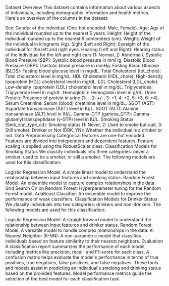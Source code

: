 Dataset Overview
This dataset contains information about various aspects of individuals, including demographic information and health metrics. Here's an overview of the columns in the dataset:

Sex: Gender of the individual (One-hot encoded: Male, Female).
Age: Age of the individual rounded up to the nearest 5 years.
Height: Height of the individual rounded up to the nearest 5 centimeters (cm).
Weight: Weight of the individual in kilograms (kg).
Sight (Left and Right): Eyesight of the individual for the left and right eyes.
Hearing (Left and Right): Hearing status of the individual for the left and right ears (1: Normal, 2: Abnormal).
Systolic Blood Pressure (SBP): Systolic blood pressure in mmHg.
Diastolic Blood Pressure (DBP): Diastolic blood pressure in mmHg.
Fasting Blood Glucose (BLDS): Fasting blood glucose level in mg/dL.
Total Cholesterol (tot_chole): Total cholesterol level in mg/dL.
HDL Cholesterol (HDL_chole): High-density lipoprotein (HDL) cholesterol level in mg/dL.
LDL Cholesterol (LDL_chole): Low-density lipoprotein (LDL) cholesterol level in mg/dL.
Triglycerides: Triglyceride level in mg/dL.
Hemoglobin: Hemoglobin level in g/dL.
Urine Protein: Presence of protein in urine (1: -, 2: +/-, 3: +1, 4: +2, 5: +3, 6: +4).
Serum Creatinine: Serum (blood) creatinine level in mg/dL.
SGOT (AST): Aspartate transaminase (AST) level in IU/L.
SGOT (ALT): Alanine transaminase (ALT) level in IU/L.
Gamma-GTP (gamma_GTP): Gamma-glutamyl transpeptidase (γ-GTP) level in IU/L.
Smoking Status (Smk_stat_type_cd): Smoking status (1: Never, 2: Used to smoke but quit, 3: Still smoke).
Drinker or Not (DRK_YN): Whether the individual is a drinker or not.
Data Preprocessing
Categorical features are one-hot encoded.
Features are divided into independent and dependent features.
Feature scaling is applied using the RobustScaler class.
Classification Models for Smoking Status
We classify individuals into three categories: never a smoker, used to be a smoker, or still a smoker. The following models are used for this classification:

Logistic Regression Model: A simple linear model to understand the relationship between input features and smoking status.
Random Forest Model: An ensemble model to capture complex relationships in the data.
Grid Search CV on Random Forest: Hyperparameter tuning for the Random Forest model.
AdaBoost Classifier: An ensemble model to improve the performance of weak classifiers.
Classification Models for Drinker Status
We classify individuals into two categories: drinkers and non-drinkers. The following models are used for this classification:

Logistic Regression Model: A straightforward model to understand the relationship between input features and drinker status.
Random Forest Model: A versatile model to handle complex relationships in the data.
K-Nearest Neighbor (K-NN): A non-parametric model that classifies individuals based on feature similarity to their nearest neighbors.
Evaluation
A classification report summarizes the performance of each model, including metrics like precision, recall, and F1-score for each class.
A confusion matrix helps evaluate the model's performance in terms of true positives, true negatives, false positives, and false negatives.
These tools and models assist in predicting an individual's smoking and drinking status based on the provided features. Model performance metrics guide the selection of the best model for each classification task.
